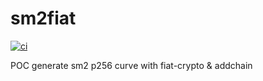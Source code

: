 # sm2fiat

[![ci](https://github.com/emmansun/sm2fiat/actions/workflows/ci.yml/badge.svg)](https://github.com/emmansun/sm2fiat/actions/workflows/ci.yml)

POC generate sm2 p256 curve with fiat-crypto &amp; addchain
